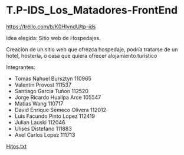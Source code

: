 # T.P-IDS_Los_Matadores-FrontEnd

https://trello.com/b/K0HIyndU/tp-ids

Idea elegida: Sitio web de Hospedajes.

Creación de un sitio web que ofrezca hospedaje, podría tratarse de un hotel, hostería, o casa 
que quiera ofrecer alojamiento turístico

Integrantes:
* Tomas Nahuel Bursztyn 110965
* Valentin Provost 111537
* Santiago Garcia Tuñon 112520
* Jorge Ricardo Huallpa Arce 105547
* Matias Wang 110717
* David Enrique Semeco Olivera 112012
* Luis Facundo Pinto Lopez 112419
* Julian Lauski 112046
* Ulises Distefano 111883
* Axel Carlos Lopez 111713


[Hitos.txt](https://github.com/TomasBursztyn/T.P-IDS-grupo-Los-matadores/files/15490617/Hitos.txt)
